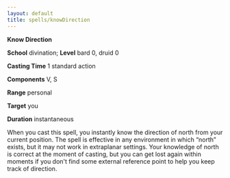 ```yaml
---
layout: default
title: spells/knowDirection
---
```

 **Know Direction**

**School** divination; **Level** bard 0, druid 0

**Casting Time** 1 standard action

**Components** V, S

**Range** personal

**Target** you

**Duration** instantaneous

When you cast this spell, you instantly know the direction of north from your current position. The spell is effective in any environment in which “north” exists, but it may not work in extraplanar settings. Your knowledge of north is correct at the moment of casting, but you can get lost again within moments if you don't find some external reference point to help you keep track of direction.


